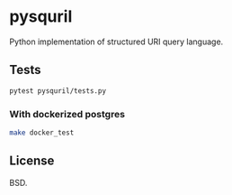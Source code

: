 
# pysquril

Python implementation of structured URI query language.

## Tests

```bash
pytest pysquril/tests.py
```

### With dockerized postgres

```bash
make docker_test
```

## License

BSD.
